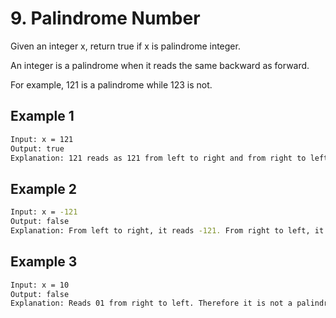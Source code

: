 # 9. Palindrome Number

Given an integer x, return true if x is palindrome integer.

An integer is a palindrome when it reads the same backward as forward.

For example, 121 is a palindrome while 123 is not.

## Example 1

```bash
Input: x = 121
Output: true
Explanation: 121 reads as 121 from left to right and from right to left.
```

## Example 2

```bash
Input: x = -121
Output: false
Explanation: From left to right, it reads -121. From right to left, it becomes 121-. Therefore it is not a palindrome.
```

## Example 3

```bash
Input: x = 10
Output: false
Explanation: Reads 01 from right to left. Therefore it is not a palindrome.
```
